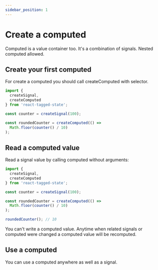 ```yaml
---
sidebar_position: 1
---
```


# Create a computed

Computed is a value container too. It's a combination of signals. Nested computed allowed.

## Create your first computed

For create a computed you should call createComputed with selector.

```typescript
import {
  createSignal,
  createComputed
} from 'react-tagged-state';

const counter = createSignal(100);

const roundedCounter = createComputed(() =>
  Math.floor(counter() / 10)
);
```

## Read a computed value

Read a signal value by calling computed without arguments:

```typescript
import {
  createSignal,
  createComputed
} from 'react-tagged-state';

const counter = createSignal(100);

const roundedCounter = createComputed(() =>
  Math.floor(counter() / 10)
);

roundedCounter(); // 10
```

You can't write a computed value. Anytime when related signals or computed were changed a computed value will be recomputed.

## Use a computed

You can use a computed anywhere as well as a signal.
